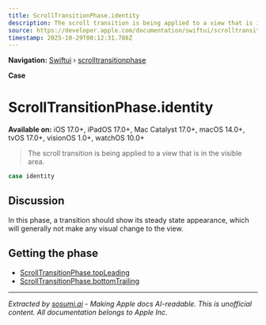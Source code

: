 ```yaml
---
title: ScrollTransitionPhase.identity
description: The scroll transition is being applied to a view that is in the visible area.
source: https://developer.apple.com/documentation/swiftui/scrolltransitionphase/identity
timestamp: 2025-10-29T00:12:31.786Z
---
```


**Navigation:** [Swiftui](/documentation/swiftui) › [scrolltransitionphase](/documentation/swiftui/scrolltransitionphase)

**Case**

# ScrollTransitionPhase.identity

**Available on:** iOS 17.0+, iPadOS 17.0+, Mac Catalyst 17.0+, macOS 14.0+, tvOS 17.0+, visionOS 1.0+, watchOS 10.0+

> The scroll transition is being applied to a view that is in the visible area.

```swift
case identity
```

## Discussion

In this phase, a transition should show its steady state appearance, which will generally not make any visual change to the view.

## Getting the phase

- [ScrollTransitionPhase.topLeading](/documentation/swiftui/scrolltransitionphase/topleading)
- [ScrollTransitionPhase.bottomTrailing](/documentation/swiftui/scrolltransitionphase/bottomtrailing)

---

*Extracted by [sosumi.ai](https://sosumi.ai) - Making Apple docs AI-readable.*
*This is unofficial content. All documentation belongs to Apple Inc.*
